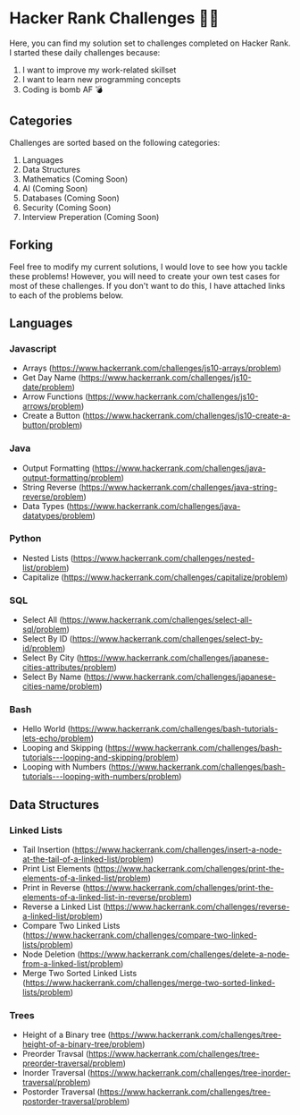 # Hacker Rank Challenges 👨‍💻
Here, you can find my solution set to challenges completed on Hacker Rank. I started these daily challenges because:
1) I want to improve my work-related skillset
2) I want to learn new programming concepts
3) Coding is bomb AF 💣

## Categories

Challenges are sorted based on the following categories:

1) Languages
2) Data Structures
3) Mathematics (Coming Soon)
4) AI (Coming Soon)
5) Databases (Coming Soon)
6) Security (Coming Soon)
7) Interview Preperation (Coming Soon)

## Forking

Feel free to modify my current solutions, I would love to see how you tackle these problems!
However, you will need to create your own test cases for most of these challenges. If you don't want to do this,
I have attached links to each of the problems below.

## Languages 

### Javascript

* Arrays (https://www.hackerrank.com/challenges/js10-arrays/problem)
* Get Day Name (https://www.hackerrank.com/challenges/js10-date/problem)
* Arrow Functions (https://www.hackerrank.com/challenges/js10-arrows/problem)
* Create a Button (https://www.hackerrank.com/challenges/js10-create-a-button/problem)

### Java 

* Output Formatting (https://www.hackerrank.com/challenges/java-output-formatting/problem)
* String Reverse (https://www.hackerrank.com/challenges/java-string-reverse/problem)
* Data Types (https://www.hackerrank.com/challenges/java-datatypes/problem)

### Python 

* Nested Lists (https://www.hackerrank.com/challenges/nested-list/problem)
* Capitalize (https://www.hackerrank.com/challenges/capitalize/problem)

### SQL

* Select All (https://www.hackerrank.com/challenges/select-all-sql/problem)
* Select By ID (https://www.hackerrank.com/challenges/select-by-id/problem)
* Select By City (https://www.hackerrank.com/challenges/japanese-cities-attributes/problem)
* Select By Name (https://www.hackerrank.com/challenges/japanese-cities-name/problem)

### Bash 

* Hello World (https://www.hackerrank.com/challenges/bash-tutorials-lets-echo/problem)  
* Looping and Skipping (https://www.hackerrank.com/challenges/bash-tutorials---looping-and-skipping/problem)
* Looping with Numbers (https://www.hackerrank.com/challenges/bash-tutorials---looping-with-numbers/problem)

## Data Structures

### Linked Lists

* Tail Insertion (https://www.hackerrank.com/challenges/insert-a-node-at-the-tail-of-a-linked-list/problem)
* Print List Elements (https://www.hackerrank.com/challenges/print-the-elements-of-a-linked-list/problem)
* Print in Reverse (https://www.hackerrank.com/challenges/print-the-elements-of-a-linked-list-in-reverse/problem)
* Reverse a Linked List (https://www.hackerrank.com/challenges/reverse-a-linked-list/problem)
* Compare Two Linked Lists (https://www.hackerrank.com/challenges/compare-two-linked-lists/problem)
* Node Deletion (https://www.hackerrank.com/challenges/delete-a-node-from-a-linked-list/problem)
* Merge Two Sorted Linked Lists (https://www.hackerrank.com/challenges/merge-two-sorted-linked-lists/problem)

### Trees

* Height of a Binary tree (https://www.hackerrank.com/challenges/tree-height-of-a-binary-tree/problem)
* Preorder Travsal (https://www.hackerrank.com/challenges/tree-preorder-traversal/problem)
* Inorder Traversal (https://www.hackerrank.com/challenges/tree-inorder-traversal/problem)
* Postorder Traversal (https://www.hackerrank.com/challenges/tree-postorder-traversal/problem)


